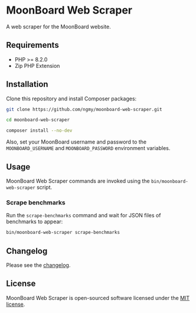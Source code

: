 # MoonBoard Web Scraper

A web scraper for the MoonBoard website.

## Requirements

- PHP >= 8.2.0
- Zip PHP Extension

## Installation

Clone this repository and install Composer packages:

```bash
git clone https://github.com/ngmy/moonboard-web-scraper.git

cd moonboard-web-scraper

composer install --no-dev
```

Also, set your MoonBoard username and password to the `MOONBOARD_USERNAME` and `MOONBOARD_PASSWORD` environment
variables.

## Usage

MoonBoard Web Scraper commands are invoked using the `bin/moonboard-web-scraper` script.

### Scrape benchmarks

Run the `scrape-benchmarks` command and wait for JSON files of benchmarks to appear:

```bash
bin/moonboard-web-scraper scrape-benchmarks
```

## Changelog

Please see the [changelog](CHANGELOG.md).

## License

MoonBoard Web Scraper is open-sourced software licensed under the [MIT license](https://opensource.org/licenses/MIT).
